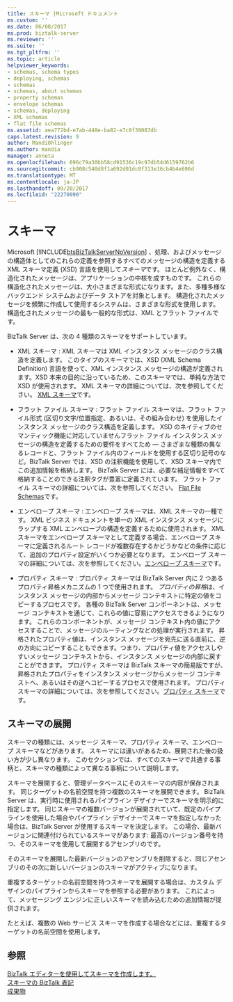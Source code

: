 ```yaml
---
title: スキーマ |Microsoft ドキュメント
ms.custom: ''
ms.date: 06/08/2017
ms.prod: biztalk-server
ms.reviewer: ''
ms.suite: ''
ms.tgt_pltfrm: ''
ms.topic: article
helpviewer_keywords:
- schemas, schema types
- deploying, schemas
- schemas
- schemas, about schemas
- property schemas
- envelope schemas
- schemas, deploying
- XML schemas
- flat file schemas
ms.assetid: aea772bd-e7ab-448e-ba82-e7c8f38087db
caps.latest.revision: 9
author: MandiOhlinger
ms.author: mandia
manager: anneta
ms.openlocfilehash: 696c79a30bb58cd91536c19c97db54d6159762b6
ms.sourcegitcommit: cb908c540d8f1a692d01dc8f313e16cb4b4e696d
ms.translationtype: MT
ms.contentlocale: ja-JP
ms.lasthandoff: 09/20/2017
ms.locfileid: "22270090"
---
```

# <a name="schemas"></a>スキーマ
Microsoft [!INCLUDE[btsBizTalkServerNoVersion](../includes/btsbiztalkservernoversion-md.md)] 、処理、およびメッセージの構造体としてのこれらの定義を参照するすべてのメッセージの構造を定義する XML スキーマ定義 (XSD) 言語を使用して*スキーマ*です。 ほとんど例外なく、構造化されたメッセージは、アプリケーションの中核を成すものです。 これらの構造化されたメッセージは、大小さまざまな形式になります。また、多種多様なバックエンド システムおよびデータ ストアを対象とします。 構造化されたメッセージを頻繁に作成して使用するシステムは、さまざまな形式を使用します。 構造化されたメッセージの最も一般的な形式は、XML とフラット ファイルです。  
  
 BizTalk Server は、次の 4 種類のスキーマをサポートしています。  
  
-   XML スキーマ :  XML スキーマは XML インスタンス メッセージのクラス構造を定義します。 このタイプのスキーマでは、XSD (XML Schema Definition) 言語を使って、XML インスタンス メッセージの構造が定義されます。XSD 本来の目的に沿っているため、このスキーマでは、単純な方法で XSD が使用されます。 XML スキーマの詳細については、次を参照してください。 [XML スキーマ](../core/xml-schemas.md)です。  
  
-   フラット ファイル スキーマ :  フラット ファイル スキーマは、フラット ファイル形式 (区切り文字/位置指定、あるいは、その組み合わせ) を使用したインスタンス メッセージのクラス構造を定義します。 XSD のネイティブのセマンティック機能に対応していませんフラット ファイル インスタンス メッセージの構造を定義するための要件をすべてため — さまざまな種類の異なるレコードと、フラット ファイル内のフィールドを使用する区切り記号のなど。BizTalk Server では、XSD の注釈機能を使用して、XSD スキーマ内でこの追加情報を格納します。 BizTalk Server には、必要な補足情報をすべて格納することのできる注釈タグが豊富に定義されています。 フラット ファイル スキーマの詳細については、次を参照してください。 [Flat File Schemas](../core/flat-file-schemas.md)です。  
  
-   エンベロープ スキーマ :  エンベロープ スキーマは、XML スキーマの一種です。 XML ビジネス ドキュメントを単一の XML インスタンス メッセージにラップする XML エンベロープの構造を定義するために使用されます。 XML スキーマをエンベロープ スキーマとして定義する場合、エンベロープ スキーマに定義されるルート レコードが複数存在するかどうかなどの条件に応じて、追加のプロパティ設定がいくつか必要となります。 エンベロープ スキーマの詳細については、次を参照してください。[エンベロープ スキーマ](../core/envelope-schemas.md)です。  
  
-   プロパティ スキーマ :  プロパティ スキーマは BizTalk Server 内に 2 つあるプロパティ昇格メカニズムの 1 つで使用されます。 *プロパティの昇格*は、インスタンス メッセージの内部からメッセージ コンテキストに特定の値をコピーするプロセスです。 各種の BizTalk Server コンポーネントは、メッセージ コンテキストを通じて、これらの値に容易にアクセスできるようになります。 これらのコンポーネントが、メッセージ コンテキスト内の値にアクセスすることで、メッセージのルーティングなどの処理が実行されます。 昇格されたプロパティ値は、インスタンス メッセージを宛先に送る直前に、逆の方向にコピーすることもできます。つまり、プロパティ値をアクセスしやすいメッセージ コンテキストから、インスタンス メッセージの内部に戻すことができます。 プロパティ スキーマは BizTalk スキーマの簡易版ですが、昇格されたプロパティをインスタンス メッセージからメッセージ コンテキストへ、あるいはその逆へコピーするプロセスで使用されます。 プロパティ スキーマの詳細については、次を参照してください。[プロパティ スキーマ](../core/property-schemas.md)です。  
  
## <a name="schema-deployment"></a>スキーマの展開  
 スキーマの種類には、メッセージ スキーマ、プロパティ スキーマ、エンベロープ スキーマなどがあります。 スキーマには違いがあるため、展開された後の扱い方が少し異なります。 このセクションでは、すべてのスキーマで共通する事柄と、スキーマの種類によって異なる事柄について説明します。  
  
 スキーマを展開すると、管理データベースにそのスキーマの内容が保存されます。 同じターゲットの名前空間を持つ複数のスキーマを展開できます。 BizTalk Server は、実行時に使用されるパイプライン デザイナーでスキーマを明示的に指定します。 同じスキーマの複数バージョンが展開されていて、既定のパイプラインを使用した場合やパイプライン デザイナーでスキーマを指定しなかった場合は、BizTalk Server が使用するスキーマを決定します。 この場合、最新バージョンに関連付けられているスキーマがあります: 最高のバージョン番号を持つ、そのスキーマを使用して展開するアセンブリのです。  
  
 そのスキーマを展開した最新バージョンのアセンブリを削除すると、同じアセンブリのその次に新しいバージョンのスキーマがアクティブになります。  
  
 重複するターゲットの名前空間を持つスキーマを展開する場合は、カスタム デザインのパイプラインからスキーマを参照する必要があります。 これによって、メッセージング エンジンに正しいスキーマを読み込むための追加情報が提供されます。  
  
 たとえば、複数の Web サービス スキーマを作成する場合などには、重複するターゲットの名前空間を使用します。  
  
## <a name="see-also"></a>参照  
 [BizTalk エディターを使用してスキーマを作成します。](../core/creating-schemas-using-biztalk-editor.md)   
 [スキーマの BizTalk 表記](../core/biztalk-representation-of-schemas.md)   
 [成果物](../core/artifacts.md)